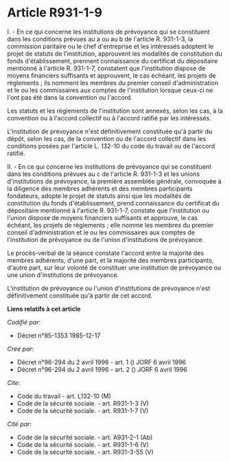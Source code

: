 # Article R931-1-9

I. - En ce qui concerne les institutions de prévoyance qui se constituent dans les conditions prévues au a ou au b de
l'article R. 931-1-3, la commission paritaire ou le chef d'entreprise et les intéressés adoptent le projet de statuts de
l'institution, approuvent les modalités de constitution du fonds d'établissement, prennent connaissance du certificat du
dépositaire mentionné à l'article R. 931-1-7, constatent que l'institution dispose de moyens financiers suffisants et
approuvent, le cas échéant, les projets de règlements ; ils nomment les membres du premier conseil d'administration et le ou
les commissaires aux comptes de l'institution lorsque ceux-ci ne l'ont pas été dans la convention ou l'accord.

Les statuts et les règlements de l'institution sont annexés, selon les cas, à la convention ou à l'accord collectif ou à
l'accord ratifié par les intéressés.

L'institution de prévoyance n'est définitivement constituée qu'à partir du dépôt, selon les cas, de la convention ou de
l'accord collectif dans les conditions posées par l'article L. 132-10 du code du travail ou de l'accord ratifié.

II. - En ce qui concerne les institutions de prévoyance qui se constituent dans les conditions prévues au c de l'article R.
931-1-3 et les unions d'institutions de prévoyance, la première assemblée générale, convoquée à la diligence des membres
adhérents et des membres participants fondateurs, adopte le projet de statuts ainsi que les modalités de constitution du
fonds d'établissement, prend connaissance du certificat du dépositaire mentionné à l'article R. 931-1-7, constate que
l'institution ou l'union dispose de moyens financiers suffisants et approuve, le cas échéant, les projets de règlements ;
elle nomme les membres du premier conseil d'administration et le ou les commissaires aux comptes de l'institution de
prévoyance ou de l'union d'institutions de prévoyance.

Le procès-verbal de la séance constate l'accord entre la majorité des membres adhérents, d'une part, et la majorité des
membres participants, d'autre part, sur leur volonté de constituer une institution de prévoyance ou une union d'institutions
de prévoyance.

L'institution de prévoyance ou l'union d'institutions de prévoyance n'est définitivement constituée qu'à partir de cet
accord.

**Liens relatifs à cet article**

_Codifié par_:

  - Décret n°85-1353 1985-12-17

_Créé par_:

  - Décret n°96-294 du 2 avril 1996 - art. 1 () JORF 6 avril 1996
  - Décret n°96-294 du 2 avril 1996 - art. 2 () JORF 6 avril 1996

_Cite_:

  - Code du travail - art. L132-10 (M)
  - Code de la sécurité sociale. - art. R931-1-3 (V)
  - Code de la sécurité sociale. - art. R931-1-7 (V)

_Cité par_:

  - Code de la sécurité sociale. - art. A931-2-1 (Ab)
  - Code de la sécurité sociale. - art. R931-1-6 (V)
  - Code de la sécurité sociale. - art. R931-3-55 (V)
